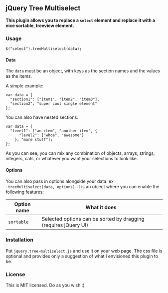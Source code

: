 ## jQuery Tree Multiselect

**This plugin allows you to replace a `select` element and replace it with a nice sortable, treeview element.**

### Usage
```
$("select").treeMultiselect(data);
```

#### Data
The `data` must be an object, with keys as the section names and the values as the items.

A simple example:
```
var data = {
  "section1": ["item1", "item2", "item3"],
  "section2": "super cool single element"
};
```

You can also have nested sections.
```
var data = {
  "level1": ["an item", "another item", {
      "level2": ["whoa", "awesome"]
    }, "more stuff"];
};
```

As you can see, you can mix any combination of objects, arrays, strings, integers, cats, or whatever you want your selections to look like.

#### Options
You can also pass in options alongside your data. ex `.treeMultiselect(data, options)`. It is an object where you can enable the following features:

Option name    | What it does
-------------- | ---------------
`sortable`     | Selected options can be sorted by dragging (requires jQuery UI)

### Installation
Put `jquery.tree-multiselect.js` and use it on your web page. The css file is optional and provides only a suggestion of what I envisioned this plugin to be.

### License
This is MIT licensed. Do as you wish :)
